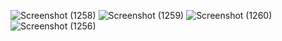 ![Screenshot (1258)](https://github.com/tanujgrover9/RejouiceWeb/assets/84788236/d30eabfa-6aa8-48ea-b30f-6e511863973c)
![Screenshot (1259)](https://github.com/tanujgrover9/RejouiceWeb/assets/84788236/0b87703b-f8ca-4afa-92a3-477870e11670)
![Screenshot (1260)](https://github.com/tanujgrover9/RejouiceWeb/assets/84788236/8aea1f50-7269-4059-af24-730c55f39b09)
![Screenshot (1256)](https://github.com/tanujgrover9/RejouiceWeb/assets/84788236/e0eb6fe6-0b6c-4936-b270-8ce6550bc649)
